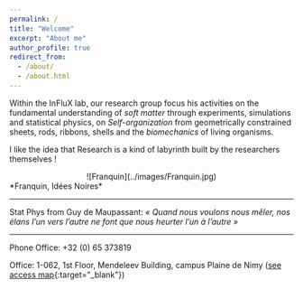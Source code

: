 ```yaml
---
permalink: /
title: "Welcome"
excerpt: "About me"
author_profile: true
redirect_from: 
  - /about/
  - /about.html
---
```



Within the InFluX lab, our research group focus his activities on the fundamental understanding of *soft matter* through experiments, simulations and statistical physics, on *Self-organization* from geometrically constrained sheets, rods, ribbons, shells and the *biomechanics* of living organisms. 

I like the idea that Research is a kind of labyrinth built by the researchers themselves !

<center>![Franquin](../images/Franquin.jpg)</center>
*Franquin, Idées Noires*

***
Stat Phys from Guy de Maupassant: *« Quand nous voulons nous mêler, nos élans l’un vers l’autre ne font que nous heurter l’un à l’autre »*

***

Phone Office: +32 (0) 65 373819

Office: 1-062, 1st Floor, Mendeleev Building, campus Plaine de Nimy ([see access map](https://web.umons.ac.be/fr/plan-des-campus/){:target="_blank"})



